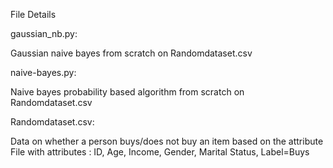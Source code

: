 File Details

gaussian_nb.py:

Gaussian naive bayes from scratch on Randomdataset.csv

naive-bayes.py:

Naive bayes probability based algorithm from scratch on Randomdataset.csv

Randomdataset.csv:

Data on whether a person buys/does not buy an item based on the attribute
File with attributes : ID,  Age,  Income, Gender, Marital Status, Label=Buys
